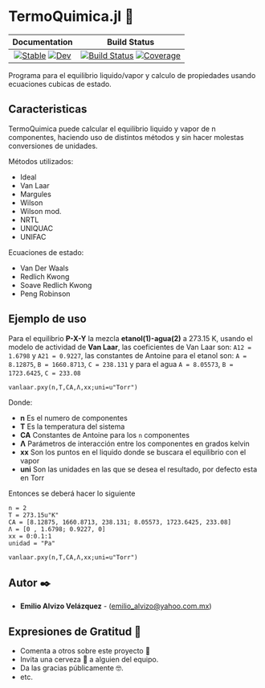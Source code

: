# TermoQuimica.jl 🧪

| **Documentation**                                                               | **Build Status**                                                                                |
|:-------------------------------------------------------------------------------:|:-----------------------------------------------------------------------------------------------:|
|[![Stable](https://img.shields.io/badge/docs-stable-blue.svg)](https://EmilioAlvizo.github.io/TermoQuimica.jl/stable) [![Dev](https://img.shields.io/badge/docs-dev-blue.svg)](https://EmilioAlvizo.github.io/TermoQuimica.jl/dev)| [![Build Status](https://github.com/EmilioAlvizo/TermoQuimica.jl/workflows/CI/badge.svg)](https://github.com/EmilioAlvizo/TermoQuimica.jl/actions) [![Coverage](https://codecov.io/gh/EmilioAlvizo/TermoQuimica.jl/branch/master/graph/badge.svg)](https://codecov.io/gh/EmilioAlvizo/TermoQuimica.jl)|


Programa para el equilibrio liquido/vapor y calculo de propiedades usando ecuaciones cubicas de estado.


## Caracteristicas
TermoQuimica puede calcular el equilibrio liquido y vapor de n componentes, haciendo uso de distintos métodos y sin hacer molestas conversiones de unidades.

Métodos utilizados:
* Ideal
* Van Laar
* Margules
* Wilson
* Wilson mod.
* NRTL
* UNIQUAC
* UNIFAC

Ecuaciones de estado:
* Van Der Waals
* Redlich Kwong
* Soave Redlich Kwong
* Peng Robinson

## Ejemplo de uso
Para el equilibrio **P-X-Y** la mezcla **etanol(1)-agua(2)** a 273.15 K, usando el modelo de actividad de **Van Laar**, las coeficientes de Van Laar son: `A12 = 1.6798` y `A21 = 0.9227`, las constantes de Antoine para el etanol son: `A = 8.12875`, `B = 1660.8713`, `C = 238.131` y para el agua `A = 8.05573`, `B = 1723.6425`, `C = 233.08`

````
vanlaar.pxy(n,T,CA,Λ,xx;uni=u"Torr")
````
Donde: 
* **n** Es el numero de componentes
* **T** Es la temperatura del sistema
* **CA** Constantes de Antoine para los `n` componentes
* **Λ** Parámetros de interacción entre los componentes en grados kelvin
* **xx** Son los puntos en el liquido donde se buscara el equilibrio con el vapor
* **uni** Son las unidades en las que se desea el resultado, por defecto esta en Torr

Entonces se deberá hacer lo siguiente
````
n = 2
T = 273.15u"K"
CA = [8.12875, 1660.8713, 238.131; 8.05573, 1723.6425, 233.08]
Λ = [0 , 1.6798; 0.9227, 0]
xx = 0:0.1:1
unidad = "Pa"

vanlaar.pxy(n,T,CA,Λ,xx;uni=u"Torr")
````

## Autor ✒️

* **Emilio Alvizo Velázquez** - (emilio_alvizo@yahoo.com.mx)

## Expresiones de Gratitud 🎁

* Comenta a otros sobre este proyecto 📢
* Invita una cerveza 🍺 a alguien del equipo. 
* Da las gracias públicamente 🤓.
* etc.